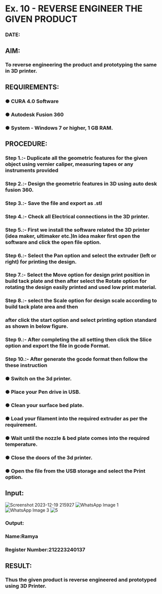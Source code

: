 # Ex. 10 - REVERSE ENGINEER THE GIVEN PRODUCT

### DATE: 

## AIM: 
### To reverse engineering the product and prototyping the same in 3D printer.

## REQUIREMENTS:
### ●	CURA 4.0 Software
### ●	 Autodesk Fusion 360
### ●	 System - Windows 7 or higher, 1 GB RAM.

## PROCEDURE:
### Step 1.:- Duplicate all the geometric features for the given object using vernier caliper, measuring tapes or any instruments provided
### Step 2.:- Design the geometric features in 3D using auto desk fusion 360.
### Step 3.:- Save the file and export as .stl
### Step 4.:- Check all Electrical connections in the 3D printer.
### Step 5.:- First we install the software related the 3D printer (idea maker, ultimaker etc.)In idea maker first open the software and click the open file option.
### Step 6.:- Select the Pan option and select the extruder (left or right) for printing the design.
### Step 7.:- Select the Move option for design print position in build tack plate and then after select the Rotate option for rotating the design easily printed and used low print material.
### Step 8.:- select the Scale option for design scale according to build tack plate area and then
### after click the start option and select printing option standard as shown in below figure.
### Step 9.:- After completing the all setting then click the Slice option and export the file in gcode Format.
### Step 10.:- After generate the gcode format then follow the these instruction 
  ###   ●	Switch on the 3d printer.
  ###   ●	Place your Pen drive in USB.
  ###   ●	Clean your surface bed plate.
  ###   ●	Load your filament into the required extruder as per the requirement.
  ###   ●	Wait until the nozzle & bed plate comes into the required temperature.
  ###   ●	Close the doors of the 3d printer.
  ###   ●	Open the file from the USB storage and select the Print option.

## Input:
![Screenshot 2023-12-19 215927](https://github.com/23014107/Ex.-10---REVERSE-ENGINEER-THE-GIVEN-PRODUCT/assets/151625620/0c5e8ca7-eadc-4ab4-b524-5b31eb03862a)
![WhatsApp Image 1](https://github.com/23014107/Ex.-10---REVERSE-ENGINEER-THE-GIVEN-PRODUCT/assets/151625620/60124fc2-0816-404d-9661-813d9c97c31c)
![WhatsApp Image 3](https://github.com/23014107/Ex.-10---REVERSE-ENGINEER-THE-GIVEN-PRODUCT/assets/151625620/bf753bfa-61f9-4036-a747-1eef4756d044)
![5](https://github.com/23014107/Ex.-10---REVERSE-ENGINEER-THE-GIVEN-PRODUCT/assets/151625620/5a3656e5-1f1d-4788-941b-dd34c7c8598c)


### Output:


### Name:Ramya
### Register Number:212223240137

## RESULT:
###   Thus the given product is reverse engineered and prototyped using 3D Printer.
